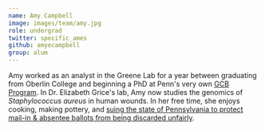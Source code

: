 ```yaml
---
name: Amy Campbell
image: images/team/amy.jpg
role: undergrad
twitter: specific_ames
github: amyecampbell
group: alum
---
```


Amy worked as an analyst in the Greene Lab for a year between graduating from Oberlin College and beginning a PhD at Penn's very own [GCB Program](https://www.med.upenn.edu/gcb/).
In Dr. Elizabeth Grice's lab, Amy now studies the genomics of *Staphylococcus aureus* in human wounds.
In her free time, she enjoys cooking, making pottery, and [suing the state of Pennsylvania to protect mail-in & absentee ballots from being discarded unfairly](https://campaignlegal.org/update/pennsylvania-can-no-longer-reject-ballots-solely-based-signature-match-issues?fbclid=IwAR35GypcjxtNO6bB0ilqvdGWr-xEwNB20M4U4-wgq0cbf4t4sqf2WcVEvyk). 
